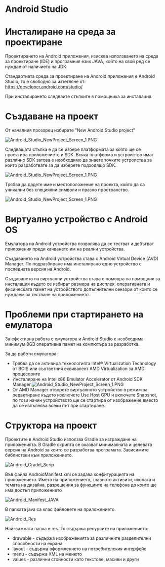 # Android Studio

# Инсталиране на среда за проектиране

Проектирането на Android приложения, изисква използването на среда за проектиране (IDE) и програмния език JAVA, който на свой ред се нуждае от наличието на JDK.

Стандартната среда за проектиране на Android приложения е Android Studio, то е свободно за изтегляне от:
https://developer.android.com/studio/

При инсталирането следваите стъпките в помощника за инсталация.

# Създаване на проект

От началния прозорец избирате "New Android Studio project"

![Android_Studio_NewProject_Screen_1.PNG](https://github.com/theVelislavKolesnichenko/AndroidBasics/blob/master/Wiki/Images/Android_Studio_NewProject_Screen_1.PNG)

Следващата стъпка е да се избере платформата за която ще се проектира приложението и SDK. Всяка платформа и устроиство имат различно SDK затова е необходимо да знаете точките устроиства за които разработвате за да изберете подходящо SDK.

![Android_Studio_NewProject_Screen_1.PNG](https://github.com/theVelislavKolesnichenko/AndroidBasics/blob/master/Wiki/Images/Android_Studio_NewProject_Screen_2.PNG)

Трябва да дадете име и местоположение на проекта, който да са уникални без специялни символи и празно пространство.

![Android_Studio_NewProject_Screen_1.PNG](https://github.com/theVelislavKolesnichenko/AndroidBasics/blob/master/Wiki/Images/Android_Studio_NewProject_Screen_3.PNG)

# Виртуално устройство с Android OS
Емулатора на Android устройства позволява да се тестват и дебъгват приложения преди качването им на реални устройства.

Създаването на Android устройства става с Android Virtual Device (AVD) Manager. По подразбиране има инсталирано едно устройство с последната версия на Android.

Създаването на виртуални устройства става с помощта на помощник за инсталация където се избират размера на дисплея, оперативната и физическата памет на устройството допълнителни сензори от които се нуждаем за тестване на приложението.

# Проблеми при стартирането на емулатора

За ефективна работа с емулатора и Android Studio е необходима минимум 8GB оперативна памет на компютъра за разработка.

За да работи емулатора:

- Трябва да се активира технологията Intel® Virtualization Technology от BOIS или съответния еквивалент AMD Virtualization за AMD процесорите
- Инсталиране на Intel x86 Emulator Accelerator от Android SDK Manager 
![Android_Studio_NewProject_Screen_1.PNG](https://github.com/theVelislavKolesnichenko/AndroidBasics/blob/master/Wiki/Images/Android_SDK_Manager_1.PNG)
- От AMD Manager отворете виртуалното устройство в режим за редактиране където изключете Use Host GPU и включете Snapshot, по този начин устройството ще се стартира от изображение вместо да се изпълнява всеки път при стартиране.

# Структора на проект
Проектите в Android Studio използва Gradle за изграждане на приложенията. В Gradle скрипта се оказват минималната и целевата версия на Android за които се разработва програмата. Зависимите библиотеки към приложението.

![Android_Gradel_Scrip](https://github.com/theVelislavKolesnichenko/AndroidBasics/blob/master/Wiki/Images/Android_Gradel_Script.PNG)

Във файла AndroidManifest.xml се задава конфигурацията на приложението. Името на приложението, главното активити, иконата и темата на дизайна, разрешения за функциите на телефона до които ще има достъп приложението

![Android_Manifest_JAVA](https://github.com/theVelislavKolesnichenko/AndroidBasics/blob/master/Wiki/Images/Android_Manifest_JAVA_.PNG)

В папката java са клас файловете на приложението.

![Android_Res](https://github.com/theVelislavKolesnichenko/AndroidBasics/blob/master/Wiki/Images/Android_Res.PNG)

Най-важната папка е res. Тя съдържа ресурсите на приложението:

- drawable - съдържа изображенията за различните разделителни способности на екрана
- layout - съдържа оформлението на потребителския интерфейс
- menu - съдържа XML на менюто
- values - различни стойности като текстове, масиви и други
